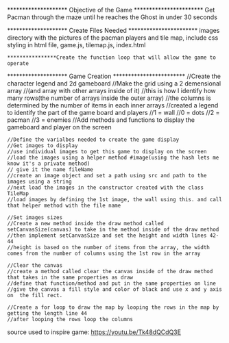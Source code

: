 ******************** Objective of the Game ***********************
Get Pacman through the maze until he reaches the Ghost in under 30 seconds
                        
                            
******************** Create Files Needed ***********************
    images directory with the pictures of the pacman players and tile map, include css styling in html file, game.js, tilemap.js, index.html
                            

    ****************Create the function loop that will allow the game to operate

******************** Game Creation ************************
    //Create the character legend and 2d gameboard
    //Make the grid using a 2 demensional array 
    //(and array with other arrays inside of it) 
    //this is how I identify how many rows(the number of arrays inside the outer array) 
    //the columns is determined by the number of items in each inner arrays
    //created a legend to identify the part of the game board and players
    //1 = wall
    //0 = dots
    //2 = pacman
    //3 = enemies
    //Add methods and functions to display the gameboard and player on the screen

    //Define the varialbes needed to create the game display
    //Get images to display 
    //use individual images to get this game to display on the screen 
    //load the images using a helper method #image(using the hash lets me know it's a private method) 
    // give it the name fileName
    //create an image object and set a path using src and path to the images using a string
    //next load the images in the constructor created with the class TileMap
    //load images by defining the 1st image, the wall using this. and call that helper method with the file name 

    //Set images sizes
    //Create a new method inside the draw method called setCanvasSize(canvas) to take in the method inside of the draw method
    //then implement setCanvasSize and set the height and width lines 42-44 
    //height is based on the number of items from the array, the width comes from the number of columns using the 1st row in the array

    //Clear the canvas
    //create a method called clear the canvas inside of the draw method that takes in the same properties as draw 
    //define that function/method and put in the same properties on line
    //give the canvas a fill style and color of black and use x and y axis on  the fill rect. 

    //Create a for loop to draw the map by looping the rows in the map by getting the length line 44
    //after looping the rows loop the columns

source used to inspire game: https://youtu.be/Tk48dQCdQ3E


